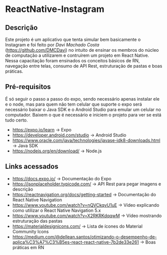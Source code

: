 # ReactNative-Instagram

## Descrição
Este projeto é um aplicativo que tenta simular bem basicamente o Instagram e foi feito por *Davi Machado Costa* (https://github.com/DMCDavi) no intuito de ensinar os membros do núcleo de computação a utilizarem e contruírem um projeto em React Native. Nessa capacitação foram ensinados os conceitos básicos de RN, navegação entre telas, consumo de API Rest, estruturação de pastas e boas práticas.

## Pré-requisitos
É só seguir o passo a passo do expo, sendo necessário apenas instalar ele e o node, mas para quem não tem celular que suporte o expo será necessário baixar o Java SDK e o Android Studio para emular um celular no computador. Baixem o que é necessário e iniciem o projeto para ver se está tudo certo.
- https://expo.io/learn -> Expo
- https://developer.android.com/studio -> Android Studio
- https://www.oracle.com/java/technologies/javase-jdk8-downloads.html -> Java SDK
- https://nodejs.org/en/download/ -> Node.js

## Links acessados
 - https://docs.expo.io/ -> Documentação do Expo
 - https://jsonplaceholder.typicode.com/ -> API Rest para pegar imagens e descrição 
 - https://reactnavigation.org/docs/getting-started -> Documentação do React Native Navigation
 - https://www.youtube.com/watch?v=nQVCkqvU1uE -> Vídeo explicando como utilizar o React Native Navigation 5.x
 - https://www.youtube.com/watch?v=X2RKRKdqqwM -> Vídeo mostrando estruturação das pastas
 - https://materialdesignicons.com/ -> Lista de ícones do Material Community Icons
 - https://medium.com/@dellean.santos/otimizando-o-desempenho-de-aplica%C3%A7%C3%B5es-react-react-native-7b2de33e261 -> Boas práticas em RN
